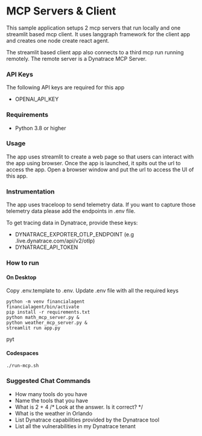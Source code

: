 # MCP Servers & Client
This sample application setups 2 mcp servers that run locally and one streamlit based mcp client. It uses langgraph framework for the client app and creates one node create react agent.

The streamlit based client app also connects to a third mcp run running remotely. The remote server is a Dynatrace MCP Server.

### API Keys
The following API keys are required for this app
* OPENAI_API_KEY

### Requirements
* Python 3.8 or higher

### Usage
The app uses streamlit to create a web page so that users can interact with the app using browser. Once the app is launched, it spits out the url to access the app. Open a browser window and put the url to access the UI of this app.

### Instrumentation
The app uses traceloop to send telemetry data. If you want to capture those telemetry data please add the endpoints in .env file.

To get tracing data in Dynatrace, provide these keys:
* DYNATRACE_EXPORTER_OTLP_ENDPOINT (e.g <tenant>.live.dynatrace.com/api/v2/otlp)
* DYNATRACE_API_TOKEN

### How to run
#### On Desktop
Copy .env.template to .env. 
Update .env file with all the required keys
```commandline
python -m venv financialagent
financialagent/bin/activate
pip install -r requirements.txt
python math_mcp_server.py &
python weather_mcp_server.py &
streamlit run app.py
```
pyt
#### Codespaces
```commandline
./run-mcp.sh
```
### Suggested Chat Commands
* How many tools do you have
* Name the tools that you have
* What is 2 + 4   /* Look at the answer. Is it correct? */
* What is the weather in Orlando
* List Dynatrace capabilities provided by the Dynatrace tool
* List all the vulnerabilities in my Dynatrace tenant
